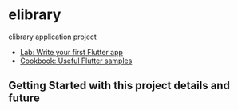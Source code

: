 # elibrary

elibrary application project


- [Lab: Write your first Flutter app](https://docs.flutter.dev/get-started/codelab)
- [Cookbook: Useful Flutter samples](https://docs.flutter.dev/cookbook)



## Getting Started with this project details and future 
